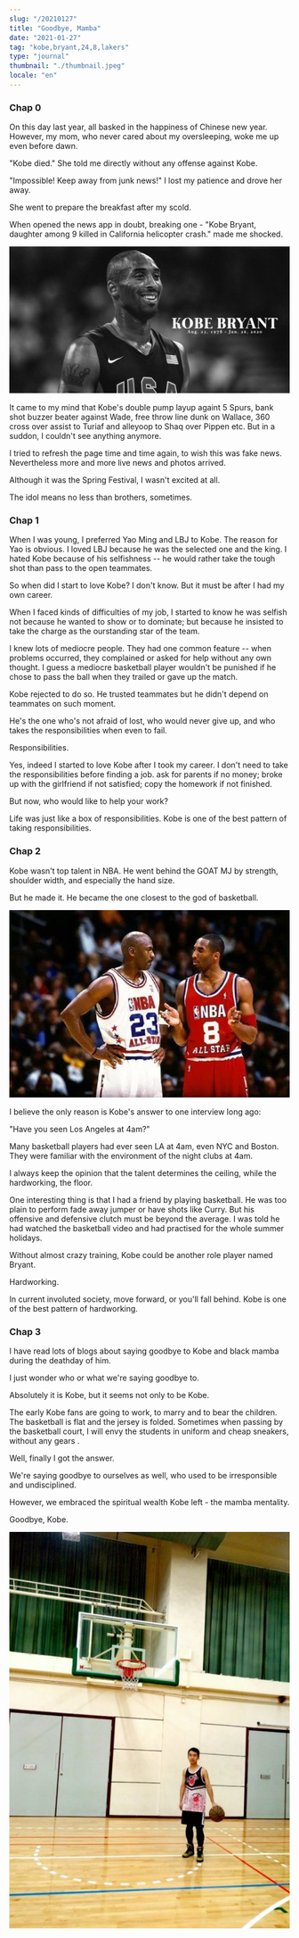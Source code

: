 ```yaml
---
slug: "/20210127"
title: "Goodbye, Mamba"
date: "2021-01-27"
tag: "kobe,bryant,24,8,lakers"
type: "journal"
thumbnail: "./thumbnail.jpeg"
locale: "en"
---
```


### Chap 0

On this day last year, all basked in the happiness of Chinese new year. However, my mom, who never cared about my oversleeping, woke me up even before dawn.

"Kobe died." She told me directly without any offense against Kobe.

"Impossible! Keep away from junk news!" I lost my patience and drove her away.

She went to prepare the breakfast after my scold.

When opened the news app in doubt, breaking one - "Kobe Bryant, daughter among 9 killed in California helicopter crash." made me shocked.

![](./kobe.jpg)

It came to my mind that Kobe's double pump layup againt 5 Spurs, bank shot buzzer beater against Wade, free throw line dunk on Wallace, 360 cross over assist to Turiaf and alleyoop to Shaq over Pippen etc. But in a suddon, I couldn't see anything anymore.

I tried to refresh the page time and time again, to wish this was fake news. Nevertheless more and more live news and photos arrived.

Although it was the Spring Festival, I wasn't excited at all.

The idol means no less than brothers, sometimes.

### Chap 1

When I was young, I preferred Yao Ming and LBJ to Kobe. The reason for Yao is obvious. I loved LBJ because he was the selected one and the king. I hated Kobe because of his selfishness -- he would rather take the tough shot than pass to the open teammates.

So when did I start to love Kobe? I don't know. But it must be after I had my own career.

When I faced kinds of difficulties of my job, I started to know he was selfish not because he wanted to show or to dominate; but because he insisted to take the charge as the ourstanding star of the team.

I knew lots of mediocre people. They had one common feature -- when problems occurred, they complained or asked for help without any own thought. I guess a mediocre basketball player wouldn't be punished if he chose to pass the ball when they trailed or gave up the match.

Kobe rejected to do so. He trusted teammates but he didn't depend on teammates on such moment.

He's the one who's not afraid of lost, who would never give up, and who takes the responsibilities when even to fail.

Responsibilities.

Yes, indeed I started to love Kobe after I took my career. I don't need to take the responsibilities before finding a job. ask for parents if no money; broke up with the girlfriend if not satisfied; copy the homework if not finished.

But now, who would like to help your work?

Life was just like a box of responsibilities. Kobe is one of the best pattern of taking responsibilities.

### Chap 2

Kobe wasn't top talent in NBA. He went behind the GOAT MJ by strength, shoulder width, and especially the hand size.

But he made it. He became the one closest to the god of basketball.

![](./kobe-and-jordan.jpg)

I believe the only reason is Kobe's answer to one interview long ago:

"Have you seen Los Angeles at 4am?"

Many basketball players had ever seen LA at 4am, even NYC and Boston. They were familiar with the environment of the night clubs at 4am.

I always keep the opinion that the talent determines the ceiling, while the hardworking, the floor.

One interesting thing is that I had a friend by playing basketball. He was too plain to perform fade away jumper or have shots like Curry. But his offensive and defensive clutch must be beyond the average. I was told he had watched the basketball video and had practised for the whole summer holidays.

Without almost crazy training, Kobe could be another role player named Bryant.

Hardworking.

In current involuted society, move forward, or you'll fall behind. Kobe is one of the best pattern of hardworking.

### Chap 3

I have read lots of blogs about saying goodbye to Kobe and black mamba during the deathday of him.

I just wonder who or what we're saying goodbye to.

Absolutely it is Kobe, but it seems not only to be Kobe.

The early Kobe fans are going to work, to marry and to bear the children. The basketball is flat and the jersey is folded. Sometimes when passing by the basketball court, I will envy the students in uniform and cheap sneakers, without any gears .

Well, finally I got the answer.

We're saying goodbye to ourselves as well, who used to be irresponsible and undisciplined.

However, we embraced the spiritual wealth Kobe left - the mamba mentality.

Goodbye, Kobe.

![Kobe 9 High, Gym of HKBU, 2016](./self.jpg)
